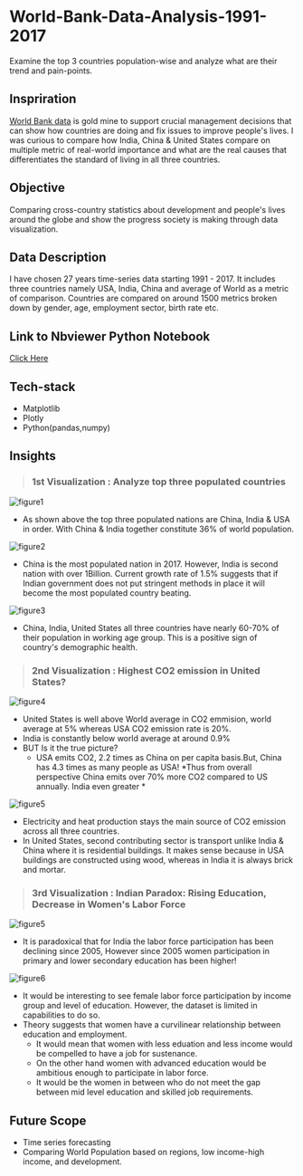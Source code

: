 # World-Bank-Data-Analysis-1991-2017
Examine the top 3 countries population-wise and analyze what are their trend and pain-points.

## Inspriration

[World Bank data](https://data.worldbank.org/country) is gold mine to support crucial management decisions that can show how countries are doing and fix issues to improve people's lives. I was curious to compare how India, China & United States compare on multiple metric of real-world importance and what are the real causes that differentiates the standard of living in all three countries.

## Objective
Comparing cross-country statistics about development and people's lives around the globe and show the progress society is making through data visualization.

## Data Description
I have chosen 27 years time-series data starting 1991 - 2017. It includes three countries namely USA, India, China and average of World as a metric of comparison. Countries are compared on around 1500 metrics broken down by gender, age, employment sector, birth rate etc.

## Link to Nbviewer Python Notebook 
[Click Here](http://nbviewer.jupyter.org/github/dkekre21/World-Bank-Data-Analysis-1991-2017/blob/master/Python%20Notebook/Project%202%20-World%20Bank%20Data%20Analysis%201991%20to%202017.ipynb#inspiration)

## Tech-stack

* Matplotlib
* Plotly
* Python(pandas,numpy)

## Insights
> ### 1st Visualization : Analyze top three populated countries
![figure1](https://github.com/dkekre21/World-Bank-Data-Analysis-1991-2017/blob/master/Visualizations/World%20population.png)
* As shown above the top three populated nations are China, India & USA in order. With China & India together constitute 36% of world population.

![figure2](https://github.com/dkekre21/World-Bank-Data-Analysis-1991-2017/blob/master/Visualizations/population%20growth%20rate.png)
* China is the most populated nation in 2017. However, India is second nation with over 1Billion. Current growth rate of 1.5% suggests that if Indian government does not put stringent methods in place it will become the most populated country beating.

![figure3](https://github.com/dkekre21/World-Bank-Data-Analysis-1991-2017/blob/master/Visualizations/population%20group%20by%20age.png)
* China, India, United States all three countries have nearly 60-70% of their population in working age group. This is a positive sign of country's demographic health.

> ### 2nd Visualization : Highest CO2 emission in United States?

![figure4](https://github.com/dkekre21/World-Bank-Data-Analysis-1991-2017/blob/master/Visualizations/CO2%20emission.PNG)
* United States is well above World average in CO2 emmision, world average at 5% whereas USA CO2 emission rate is 20%.
* India is constantly below world average at around 0.9%
* BUT Is it the true picture? 
    * USA emits CO2, 2.2 times as China on per capita basis.But, China has 4.3 times as many people as USA! *Thus from overall perspective China emits over 70% more CO2 compared to US annually. India even greater *
    
![figure5](https://github.com/dkekre21/World-Bank-Data-Analysis-1991-2017/blob/master/Visualizations/CO2%20composition.png)
* Electricity and heat production stays the main source of CO2 emission across all three countries. 
* In United States, second contributing sector is transport unlike India & China where it is residential buildings. It makes sense because in USA buildings are constructed using wood, whereas in India it is always brick and mortar.

> ### 3rd Visualization : Indian Paradox: Rising Education, Decrease in Women's Labor Force 

![figure5](https://github.com/dkekre21/World-Bank-Data-Analysis-1991-2017/blob/master/Visualizations/education%20gender%20gap.PNG)
* It is paradoxical that for India the labor force participation has been declining since 2005, However since 2005 women participation in primary and lower secondary education has been higher!

![figure6](https://github.com/dkekre21/World-Bank-Data-Analysis-1991-2017/blob/master/Visualizations/labor%20force%20gender%20gap.PNG)
* It would be interesting to see female labor force participation by income group and level of education. However, the dataset is limited in capabilities to do so.
* Theory suggests that women have a curvilinear relationship between education and employment. 
    * It would mean that women with less eduation and less income would be compelled to have a job for sustenance.
    * On the other hand women with advanced education would be ambitious enough to participate in labor force.
    * It would be the women in between who do not meet the gap between mid level education and skilled job requirements.
    

## Future Scope
* Time series forecasting
* Comparing World Population based on regions, low income-high income, and development.
